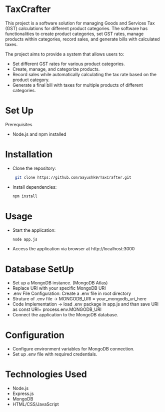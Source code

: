 # TaxCrafter

This project is a software solution for managing Goods and Services Tax (GST) calculations for different product categories. The software has functionalities to create product categories, set GST rates, manage products within categories, record sales, and generate bills with calculated taxes.

The project aims to provide a system that allows users to:

- Set different GST rates for various product categories.
- Create, manage, and categorize products.
- Record sales while automatically calculating the tax rate based on the product category.
- Generate a final bill with taxes for multiple products of different categories.

# Set Up

Prerequisites
 
- Node.js and npm installed

# Installation

- Clone the repository:
  
   ```bash
    git clone https://github.com/aayushk9/TaxCrafter.git
  ```
   
- Install dependencies:
  
    ```bash
    npm install
   ```
    
# Usage 

- Start the application:
  
   ```bash
   node app.js
   ```
   
- Access the application via browser at http://localhost:3000

# Database SetUp

- Set up a MongoDB instance. (MongoDB Atlas)
- Replace URI with your specific MongoDB URI
- .env File Configuration: Create a .env file in root directory
- Struture of .env file -> MONGODB_URI = your_mongodb_uri_here
- Code Implementation -> load .env package in app.js and than save URI as const URI= process.env.MONGODB_URI
- Connect the application to the MongoDB database.

# Configuration

- Configure environment variables for MongoDB connection.
- Set up .env file with required credentials.

# Technologies Used

- Node.js
- Express.js
- MongoDB
- HTML/CSS/JavaScript

